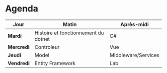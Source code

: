 # Agenda

<!-- Table in markdown  -->
| Jour | Matin| Après-midi|
|------|-------|-------------------|
|**Mardi**| Histoire et fonctionnement du dotnet| C#|
|**Mercredi**| Controleur| Vue|
|**Jeudi**|Model|Middleware/Services|
|**Vendredi**|Entity Framework| Lab |